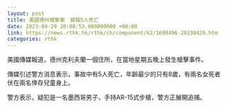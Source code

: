 ```yaml
---
layout: post
title: 美國德州槍擊案　據報5人死亡
date: 2023-04-29 20:08:53.000000000 +08:00
link: https://news.rthk.hk/rthk/ch/component/k2/1698496-20230429.htm
categories: rthk
---
```


美國傳媒報道，德州克利夫蘭一個住所，在當地星期五晚上發生槍擊事件。

傳媒引述警方消息表示，事故中有5人死亡，年齡最少的只有8歲，有兩名女死者伏在兩名倖存兒童身上。

警方表示，疑犯是一名墨西哥男子，手持AR-15式步槍，警方正展開追捕。
